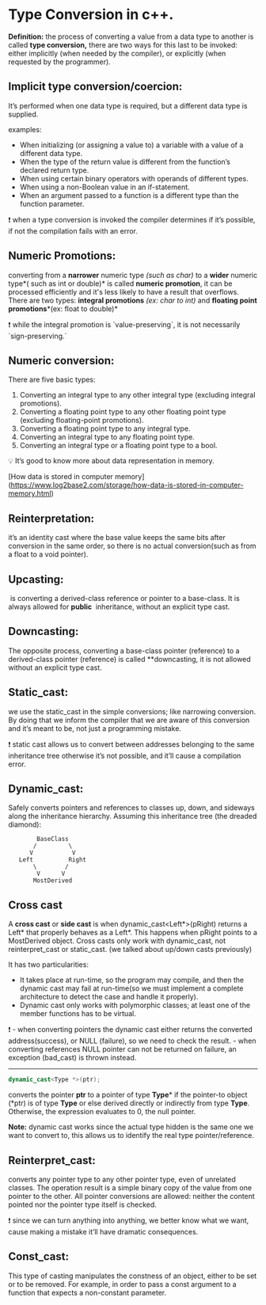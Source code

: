 # Type Conversion in c++.

**Definition:** the process of converting a value from a data type to another is called **type conversion,** there are two ways for this last to be invoked: either implicitly (when needed by the compiler), or explicitly (when requested by the programmer).

## Implicit type conversion/coercion:

It’s performed when one data type is required, but a different data type is supplied.

examples:

- When initializing (or assigning a value to) a variable with a value of a different data type.
- When the type of the return value is different from the function’s declared return type.
- When using certain binary operators with operands of different types.
- When using a non-Boolean value in an if-statement.
- When an argument passed to a function is a different type than the function parameter.

<aside>
❗ when a type conversion is invoked the compiler determines if it’s possible, if not the compilation fails with an error.

</aside>

## Numeric Promotions:

converting from a **narrower** numeric type *(such as char)* to a **wider** numeric type*( such as int or double)* is called **numeric promotion**, it can be processed efficiently and it's less likely to have a result that overflows. There are two types: **integral promotions** *(ex: char to int)* and **floating point promotions***(ex: float to double)*

<aside>
❗ while the integral promotion is `value-preserving`, it is not necessarily `sign-preserving.`

</aside>

## Numeric conversion:

There are five basic types:

1. Converting an integral type to any other integral type (excluding integral promotions).
2. Converting a floating point type to any other floating point type (excluding floating-point promotions).
3. Converting a floating point type to any integral type.
4. Converting an integral type to any floating point type.
5. Converting an integral type or a floating point type to a bool.

<aside>
💡 It’s good to know more about data representation in memory.

</aside>

[How data is stored in computer memory] (https://www.log2base2.com/storage/how-data-is-stored-in-computer-memory.html)

## Reinterpretation:

it’s an identity cast where the base value keeps the same bits after conversion in the same order, so there is no actual conversion(such as from a float to a void pointer).

## Upcasting:

 is converting a derived-class reference or pointer to a base-class. It is always allowed for **public**
 inheritance, without an explicit type cast.

## Downcasting:

The opposite process, converting a base-class pointer (reference) to a derived-class pointer (reference) is called **downcasting, it is not allowed without an explicit type cast.

## Static_cast:

we use the static_cast in the simple conversions; like narrowing conversion. By doing that we inform the compiler that we are aware of this conversion and it’s meant to be, not just a programming mistake.

<aside>
❗ static cast allows us to convert between addresses belonging to the same inheritance tree otherwise it’s not possible, and it’ll cause a compilation error.

</aside>

## Dynamic_cast:

Safely converts pointers and references to classes up, down, and sideways along the inheritance hierarchy.
Assuming this inheritance tree (the dreaded diamond):

```
        BaseClass
       /         \
      V           V
   Left          Right
       \        /
        V      V
       MostDerived

```

## Cross cast

A **cross cast** or **side cast** is when dynamic_cast<Left*>(pRight) returns a Left* that properly behaves as a Left*. This happens when pRight points to a MostDerived object. Cross casts only work with dynamic_cast, not reinterpret_cast or static_cast. (we talked about up/down casts previously)

It has two particularities:

- It takes place at run-time, so the program may compile, and then the dynamic cast may fail at run-time(so we must implement a complete architecture to detect the case and handle it properly).
- Dynamic cast only works with polymorphic classes; at least one of the member functions has to be virtual.

<aside>
❗ - when converting pointers the dynamic cast either returns the converted address(success), or NULL (failure), so we need to check the result.          
  - when converting references NULL pointer can not be returned on failure, an exception (bad_cast) is thrown instead.

</aside>
<hr>

```cpp
dynamic_cast<Type *>(ptr);
```

converts the pointer **ptr** to a pointer of type **Type*** if the pointer-to object (*ptr) is of type **Type** or else derived directly or indirectly from type **Type**. Otherwise, the expression evaluates to 0, the null pointer.

**Note:** dynamic cast works since the actual type hidden is the same one we want to convert to, this allows us to identify the real type pointer/reference.

## Reinterpret_cast:

converts any pointer type to any other pointer type, even of unrelated classes. The operation result is a simple binary copy of the value from one pointer to the other. All pointer conversions are allowed: neither the content pointed nor the pointer type itself is checked.

<aside>
❗ since we can turn anything into anything, we better know what we want, cause making a mistake it’ll have dramatic consequences.

</aside>

## Const_cast:

This type of casting manipulates the constness of an object, either to be set or to be removed. For example, in order to pass a const argument to a function that expects a non-constant parameter.
